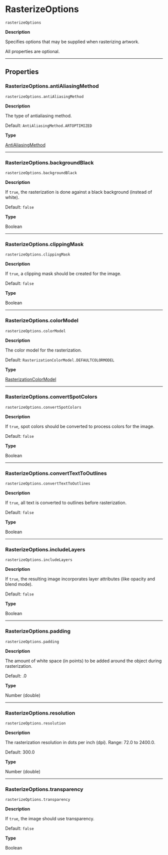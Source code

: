 # RasterizeOptions

`rasterizeOptions`

**Description**

Specifies options that may be supplied when rasterizing artwork.

All properties are optional.

---

## Properties

### RasterizeOptions.antiAliasingMethod

`rasterizeOptions.antiAliasingMethod`

**Description**

The type of antialiasing method.

Default: `AntiAliasingMethod.ARTOPTIMIZED`

**Type**

[AntiAliasingMethod](scripting-constants.md#jsobjref-scripting-constants-antialiasingmethod)

---

### RasterizeOptions.backgroundBlack

`rasterizeOptions.backgroundBlack`

**Description**

If `true`, the rasterization is done against a black background (instead of white).

Default: `false`

**Type**

Boolean

---

### RasterizeOptions.clippingMask

`rasterizeOptions.clippingMask`

**Description**

If `true`, a clipping mask should be created for the image.

Default: `false`

**Type**

Boolean

---

### RasterizeOptions.colorModel

`rasterizeOptions.colorModel`

**Description**

The color model for the rasterization.

Default: `RasterizationColorModel.DEFAULTCOLORMODEL`

**Type**

[RasterizationColorModel](scripting-constants.md#jsobjref-scripting-constants-rasterizationcolormodel)

---

### RasterizeOptions.convertSpotColors

`rasterizeOptions.convertSpotColors`

**Description**

If `true`, spot colors should be converted to process colors for the image.

Default: `false`

**Type**

Boolean

---

### RasterizeOptions.convertTextToOutlines

`rasterizeOptions.convertTextToOutlines`

**Description**

If `true`, all text is converted to outlines before rasterization.

Default: `false`

**Type**

Boolean

---

### RasterizeOptions.includeLayers

`rasterizeOptions.includeLayers`

**Description**

If `true`, the resulting image incorporates layer attributes (like opacity and blend mode).

Default: `false`

**Type**

Boolean

---

### RasterizeOptions.padding

`rasterizeOptions.padding`

**Description**

The amount of white space (in points) to be added around the object during rasterization.

Default: .0

**Type**

Number (double)

---

### RasterizeOptions.resolution

`rasterizeOptions.resolution`

**Description**

The rasterization resolution in dots per inch (dpi). Range: 72.0 to 2400.0.

Default: 300.0

**Type**

Number (double)

---

### RasterizeOptions.transparency

`rasterizeOptions.transparency`

**Description**

If `true`, the image should use transparency.

Default: `false`

**Type**

Boolean
